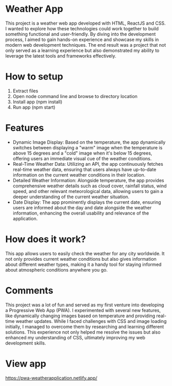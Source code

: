 # Weather App

This project is a weather web app developed with HTML, ReactJS and CSS. I wanted to explore how these technologies could work together to build something functional and user-friendly. By diving into the development process, I aimed to gain hands-on experience and showcase my skills in modern web development techniques. The end result was a project that not only served as a learning experience but also demonstrated my ability to leverage the latest tools and frameworks effectively.

# How to setup

1. Extract files
2. Open node command line and browse to directory location
3. Install app (npm install)
4. Run app (npm start)

# Features

* Dynamic Image Display: Based on the temperature, the app dynamically switches between displaying a "warm" image when the temperature is above 15 degrees and a "cold" image when it's below 15 degrees, offering users an immediate visual cue of the weather conditions.
* Real-Time Weather Data: Utilizing an API, the app continuously fetches real-time weather data, ensuring that users always have up-to-date information on the current weather conditions in their location.
* Detailed Weather Information: Alongside temperature, the app provides comprehensive weather details such as cloud cover, rainfall status, wind speed, and other relevant meteorological data, allowing users to gain a deeper understanding of the current weather situation.
* Date Display: The app prominently displays the current date, ensuring users are informed about the day and date alongside the weather information, enhancing the overall usability and relevance of the application.
  

# How does it work?

This app allows users to easily check the weather for any city worldwide. It not only provides current weather conditions but also gives information about different weather types, making it a handy tool for staying informed about atmospheric conditions anywhere you go.

# Comments

This project was a lot of fun and served as my first venture into developing a Progressive Web App (PWA). I experimented with several new features, like dynamically changing images based on temperature and providing real-time weather updates. While I faced challenges with CSS and image loading initially, I managed to overcome them by researching and learning different solutions. This experience not only helped me resolve the issues but also enhanced my understanding of CSS, ultimately improving my web development skills. 

# View app
https://pwa-weatherapplication.netlify.app/
